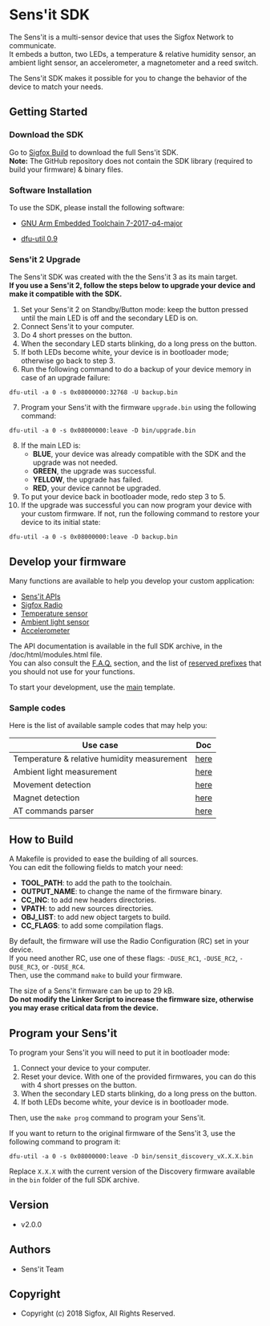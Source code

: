 # Sens'it SDK

The Sens'it is a multi-sensor device that uses the Sigfox Network to communicate.  
It embeds a button, two LEDs, a temperature & relative humidity sensor, an ambient light sensor, an accelerometer, a magnetometer and a reed switch.

The Sens'it SDK makes it possible for you to change the behavior of the device to match your needs.

## Getting Started

### Download the SDK

Go to [Sigfox Build](https://build.sigfox.com/sensit-for-developers#sensit-sdk) to download the full Sens'it SDK.  
**Note:** The GitHub repository does not contain the SDK library (required to build your firmware) & binary files.

### Software Installation

To use the SDK, please install the following software:

- [GNU Arm Embedded Toolchain 7-2017-q4-major](https://developer.arm.com/open-source/gnu-toolchain/gnu-rm/downloads)

- [dfu-util 0.9](http://dfu-util.sourceforge.net/)

### Sens'it 2 Upgrade

The Sens'it SDK was created with the the Sens'it 3 as its main target.  
**If you use a Sens'it 2, follow the steps below to upgrade your device and make it compatible with the SDK.**

1. Set your Sens'it 2 on Standby/Button mode: keep the button pressed until the main LED is off and the secondary LED is on.
2. Connect Sens'it to your computer.
3. Do 4 short presses on the button.
4. When the secondary LED starts blinking, do a long press on the button.
5. If both LEDs become white, your device is in bootloader mode; otherwise go back to step 3.
6. Run the following command to do a backup of your device memory in case of an upgrade failure:
```
dfu-util -a 0 -s 0x08000000:32768 -U backup.bin
```
7. Program your Sens'it with the firmware `upgrade.bin` using the following command:
```
dfu-util -a 0 -s 0x08000000:leave -D bin/upgrade.bin
```
8. If the main LED is:
    - **BLUE**, your device was already compatible with the SDK and the upgrade was not needed.
    - **GREEN**, the upgrade was successful.
    - **YELLOW**, the upgrade has failed.
    - **RED**, your device cannot be upgraded.
9. To put your device back in bootloader mode, redo step 3 to 5.
10. If the upgrade was successful you can now program your device with your custom firmware. If not, run the following command to restore your device to its initial state:
```
dfu-util -a 0 -s 0x08000000:leave -D backup.bin
```

## Develop your firmware

Many functions are available to help you develop your custom application:
 - [Sens'it APIs](sdk/inc/sensit/sensit_api.h)
 - [Sigfox Radio](sdk/inc/radio/radio_api.h)
 - [Temperature sensor](sdk/inc/sensors/hts221.h)
 - [Ambient light sensor](sdk/inc/sensors/ltr329.h)
 - [Accelerometer](sdk/inc/sensors/fxos8700.h)

The API documentation is available in the full SDK archive, in the /doc/html/modules.html file.  
You can also consult the [F.A.Q.](doc/FAQ.md) section, and the list of [reserved prefixes](doc/reserved-prefix.md) that you should not use for your functions.

To start your development, use the [main](sdk/src/main.c) template.

### Sample codes

Here is the list of available sample codes that may help you:

| Use case                                    | Doc                        |
|---------------------------------------------|----------------------------|
| Temperature & relative humidity measurement | [here](doc/temperature.md) |
| Ambient light measurement                   | [here](doc/light.md)       |
| Movement detection                          | [here](doc/vibration.md)   |
| Magnet detection                            | [here](doc/magnet.md)      |
| AT commands parser                          | [here](doc/modem.md)       |

## How to Build

A Makefile is provided to ease the building of all sources.  
You can edit the following fields to match your need:
 - **TOOL_PATH**: to add the path to the toolchain.
 - **OUTPUT_NAME**: to change the name of the firmware binary.
 - **CC_INC**: to add new headers directories.
 - **VPATH**: to add new sources directories.
 - **OBJ_LIST**: to add new object targets to build.
 - **CC_FLAGS**: to add some compilation flags.

By default, the firmware will use the Radio Configuration (RC) set in your device.  
If you need another RC, use one of these flags: `-DUSE_RC1`, `-DUSE_RC2`, `-DUSE_RC3`, or `-DUSE_RC4`.  
Then, use the command `make` to build your firmware.

The size of a Sens'it firmware can be up to 29 kB.  
**Do not modify the Linker Script to increase the firmware size, otherwise you may erase critical data from the device.**

## Program your Sens'it

To program your Sens'it you will need to put it in bootloader mode:
1. Connect your device to your computer.
2. Reset your device. With one of the provided firmwares, you can do this with 4 short presses on the button.
3. When the secondary LED starts blinking, do a long press on the button.
4. If both LEDs become white, your device is in bootloader mode.

Then, use the `make prog` command to program your Sens'it.

If you want to return to the original firmware of the Sens'it 3, use the following command to program it:
```
dfu-util -a 0 -s 0x08000000:leave -D bin/sensit_discovery_vX.X.X.bin
```
Replace `X.X.X` with the current version of the Discovery firmware available in the `bin` folder of the full SDK archive.

## Version

- v2.0.0

## Authors

- Sens'it Team

## Copyright

- Copyright (c) 2018 Sigfox, All Rights Reserved.
